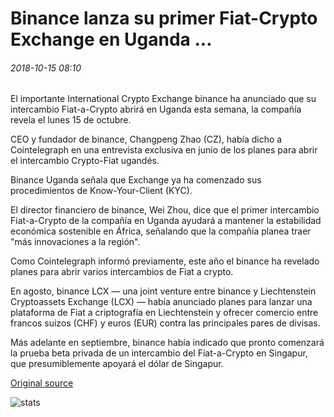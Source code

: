 # Binance lanza su primer Fiat-Crypto Exchange en Uganda ...

###### 2018-10-15 08:10

El importante International Crypto Exchange binance ha anunciado que su intercambio Fiat-a-Crypto abrirá en Uganda esta semana, la compañía revela el lunes 15 de octubre.

CEO y fundador de binance, Changpeng Zhao (CZ), había dicho a Cointelegraph en una entrevista exclusiva en junio de los planes para abrir el intercambio Crypto-Fiat ugandés.

Binance Uganda señala que Exchange ya ha comenzado sus procedimientos de Know-Your-Client (KYC).

El director financiero de binance, Wei Zhou, dice que el primer intercambio Fiat-a-Crypto de la compañía en Uganda ayudará a mantener la estabilidad económica sostenible en África, señalando que la compañía planea traer "más innovaciones a la región".

Como Cointelegraph informó previamente, este año el binance ha revelado planes para abrir varios intercambios de Fiat a crypto.

En agosto, binance LCX — una joint venture entre binance y Liechtenstein Cryptoassets Exchange (LCX) — había anunciado planes para lanzar una plataforma de Fiat a criptografía en Liechtenstein y ofrecer comercio entre francos suizos (CHF) y euros (EUR) contra las principales pares de divisas.

Más adelante en septiembre, binance había indicado que pronto comenzará la prueba beta privada de un intercambio del Fíat-a-Crypto en Singapur, que presumiblemente apoyará el dólar de Singapur.

[Original source](https://cointelegraph.com/news/binance-launches-its-first-fiat-crypto-exchange-in-uganda)

![stats](https://c.statcounter.com/11760860/0/a89fa40b/1/ "stats")